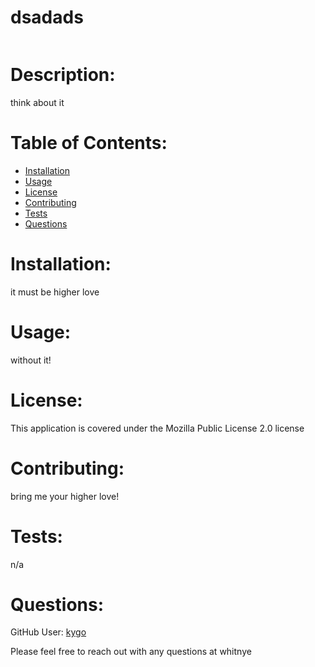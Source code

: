 # dsadads

  <img src="https://img.shields.io/badge/license-Mozilla Public License 2.0-yellow" alt="" />
  
  # Description: 
  think about it
  

  # Table of Contents:

  * [Installation](#installation)
  * [Usage](#usage)
  * [License](#license)
  * [Contributing](#contributing)
  * [Tests](#tests)
  * [Questions](#questions)

  # Installation: 
  it must be higher love

  # Usage: 
  without it!

  # License: 
  This application is covered under the Mozilla Public License 2.0 license

  # Contributing: 
  bring me your higher love!

  # Tests: 
  n/a

  # Questions: 
  GitHub User: [kygo](https://github.com/kygo)

  Please feel free to reach out with any questions at whitnye
